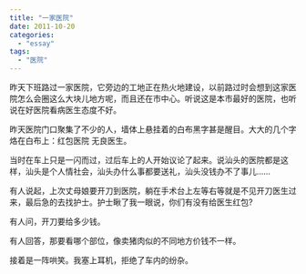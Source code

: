 ```yaml
---
title: "一家医院"
date: 2011-10-20
categories: 
  - "essay"
tags: 
  - "医院"
---
```


昨天下班路过一家医院，它旁边的工地正在热火地建设，以前路过时会想到这家医院怎么会圈这么大块儿地方呢，而且还在市中心。听说这是本市最好的医院，也听说在好医院看病医生态度不好。

昨天医院门口聚集了不少的人，墙体上悬挂着的白布黑字甚是醒目。大大的几个字烙在白布上：红包医院 无良医生。

当时在车上只是一闪而过，过后车上的人开始议论了起来。说汕头的医院都是这样，汕头是个人情社会，汕头办什么事都要送礼，汕头没钱办不了事儿……

有人说起，上次丈母娘要开刀到医院，躺在手术台上左等右等就是不见开刀医生过来，最后急的去找护士。护士瞅了我一眼说，你们有没有给医生红包?

有人问，开刀要给多少钱。

有人回答，那要看哪个部位，像卖猪肉似的不同地方价钱不一样。

接着是一阵哄笑。我塞上耳机，拒绝了车内的纷杂。
